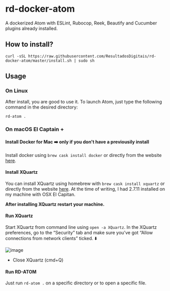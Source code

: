 # rd-docker-atom

A dockerized Atom with ESLint, Rubocop, Reek, Beautify and Cucumber plugins already installed.

## How to install?
```
curl -sSL https://raw.githubusercontent.com/ResultadosDigitais/rd-docker-atom/master/install.sh | sudo sh
```

## Usage

### On Linux

After install, you are good to use it. To launch Atom, just type the following command in the desired directory:

```
rd-atom .
```

### On macOS El Captain +

#### Install Docker for Mac :arrow_right: only if you don't have a previousily install

Install docker using `brew cask install docker` or directly from the website [here](https://docs.docker.com/docker-for-mac/).

#### Install XQuartz

You can install XQuartz using homebrew with `brew cask install xquartz` or directly from the website [here](https://www.xquartz.org/). At the time of writing, I had 2.7.11 installed on my machine with OSX El Capitan. 

**After installing XQuartz restart your machine.**

#### Run XQuartz

Start XQuartz from command line using `open -a XQuartz`. In the XQuartz preferences, go to the “Security” tab and make sure you’ve got “Allow connections from network clients” ticked. :arrow_down:

![image](https://media.giphy.com/media/3oKIPcYYSgNt1UTYUo/giphy.gif)

* Close XQuartz (cmd+Q)

#### Run RD-ATOM

Just run `rd-atom .` on a specific directory or to open a specific file.
